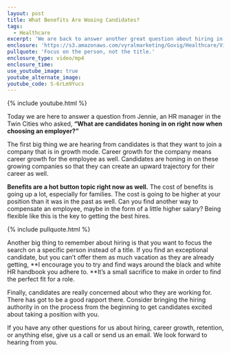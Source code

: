 ```yaml
---
layout: post
title: What Benefits Are Wooing Candidates?
tags:
  - Healthcare
excerpt: 'We are back to answer another great question about hiring in the healthcare world. Jennie, an HR manager from the Twin Cities, wants to know what candidates are looking for in an employer right now.'
enclosure: 'https://s3.amazonaws.com/vyralmarketing/Govig/Healthcare/Videos/2017/What+Benefits+Are+Wooing+Candidates%253F.mp4'
pullquote: 'Focus on the person, not the title.'
enclosure_type: video/mp4
enclosure_time:
use_youtube_image: true
youtube_alternate_image:
youtube_code: S-6rLm9Yucs
---
```



{% include youtube.html %}

Today we are here to answer a question from Jennie, an HR manager in the Twin Cities who asked, **“What are candidates honing in on right now when choosing an employer?”**

The first big thing we are hearing from candidates is that they want to join a company that is in growth mode. Career growth for the company means career growth for the employee as well. Candidates are honing in on these growing companies so that they can create an upward trajectory for their career as well.

**Benefits are a hot button topic right now as well.** The cost of benefits is going up a lot, especially for families. The cost is going to be higher at your position than it was in the past as well. Can you find another way to compensate an employee, maybe in the form of a little higher salary? Being flexible like this is the key to getting the best hires.

{% include pullquote.html %}

Another big thing to remember about hiring is that you want to focus the search on a specific person instead of a title. If you find an exceptional candidate, but you can’t offer them as much vacation as they are already getting, **I encourage you to try and find ways around the black and white HR handbook you adhere to.&nbsp;**It’s a small sacrifice to make in order to find the perfect fit for a role.

Finally, candidates are really concerned about who they are working for. There has got to be a good rapport there. Consider bringing the hiring authority in on the process from the beginning to get candidates excited about taking a position with you.

If you have any other questions for us about hiring, career growth, retention, or anything else, give us a call or send us an email. We look forward to hearing from you.
